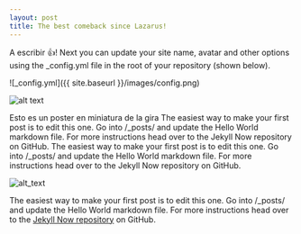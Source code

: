 ```yaml
---
layout: post
title: The best comeback since Lazarus!
---
```


A escribir :+1:!
Next you can update your site name, avatar and other options using the _config.yml file in the root of your repository (shown below).

![_config.yml]({{ site.baseurl }}/images/config.png)

![alt text][logo]

[logo]: https://www.hostingmanual.net/wp-content/uploads/bluehost-review-3.jpg "ejemplo de title"

Esto es un poster en miniatura de la gira The easiest way to make your first post is to edit this one. Go into /_posts/ and update the Hello World markdown file. For more instructions head over to the Jekyll Now repository on GitHub. The easiest way to make your first post is to edit this one. Go into /_posts/ and update the Hello World markdown file. For more instructions head over to the Jekyll Now repository on GitHub.

![alt_text][logo2] 

[logo2]: https://images-na.ssl-images-amazon.com/images/I/31Qb1pDl0tL.jpg "King Creosote"

The easiest way to make your first post is to edit this one. Go into /_posts/ and update the Hello World markdown file. For more instructions head over to the [Jekyll Now repository](https://github.com/barryclark/jekyll-now) on GitHub.
